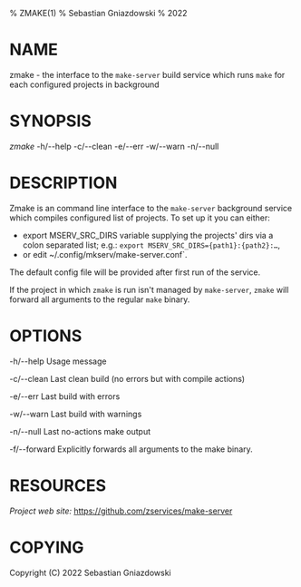% ZMAKE(1)
% Sebastian Gniazdowski
% 2022

# NAME
zmake - the interface to the `make-server` build service which runs `make` for each configured projects in background

# SYNOPSIS
*zmake* -h/--help -c/--clean -e/--err -w/--warn -n/--null

# DESCRIPTION

Zmake is an command line interface to the `make-server` background 
service which compiles configured list of projects. To set up it
you can either:

 - export MSERV_SRC_DIRS variable supplying the projects' dirs via
   a colon separated list; e.g.: `export MSERV_SRC_DIRS={path1}:{path2}:…`,
 - or edit ~/.config/mkserv/make-server.conf`.

The default config file will be provided after first run of the service.

If the project in which `zmake` is run isn't managed by `make-server`,
`zmake` will forward all arguments to the regular `make` binary.

# OPTIONS

-h/--help       Usage message

-c/--clean      Last clean build (no errors but with compile actions)

-e/--err        Last build with errors

-w/--warn       Last build with warnings

-n/--null       Last no-actions make output

-f/--forward    Explicitly forwards all arguments to the make binary.

# RESOURCES
*Project web site:* https://github.com/zservices/make-server

# COPYING

Copyright (C) 2022 Sebastian Gniazdowski

